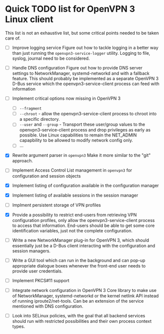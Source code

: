 Quick TODO list for OpenVPN 3 Linux client
==========================================

This list is not an exhaustive list, but some critical points needed to be
taken care of.

- [ ] Improve logging service
  Figure out how to tackle logging in a better way than just running
  the ``openvpn3-service-logger`` utility.  Logging to file, syslog, journal
  need to be considered.

- [ ] Handle DNS configuration
  Figure out how to provide DNS server settings to NetworkManager,
  systemd-networkd and with a fallback feature.  This should probably
  be implemented as a separate OpenVPN 3 D-Bus service which the
  openvpn3-service-client process can feed with information

- [ ] Implement critical options now missing in OpenVPN 3
    - [ ] ``--fragment``
    - [ ] ``--chroot`` - allow the openvpn3-service-client process to
      chroot into a specific directory.
    - [ ] ``--user`` and ``--group`` - Transport these user/group values
      to the openvpn3-service-client process and drop privileges
      as early as possible.  Use Linux capabilities to remain the
      NET_ADMIN capapbility to be allowed to modify network config
      only.
    - [ ] ...

- [x] Rewrite argument parser in ``openvpn3``
  Make it more similar to the "git" approach.

- [ ] Implement Access Control List management in ``openvpn3`` for
  configuration and session objects

- [x] Implement listing of configuration available in the configuration manager

- [x] Implement listing of available sessions in the session manager

- [ ] Implment persistent storage of VPN profiles

- [x] Provide a possibility to restrict  end-users from retrieving VPN
  configuration profiles, only allow the openvpn3-service-client process
  to access that information.  End-users should be able to get some core
  identification variables, just not the complete configuration.

- [ ] Write a new NetworkManager plug-in for OpenVPN 3, which should essentially
  just be a D-Bus client interacting with the configuration and session
  managers.

- [ ] Write a GUI tool which can run in the background and can pop-up
  appropriate dialogue boxes whenever the front-end user needs to provide
  user credentials.

- [ ] Implement PKCS#11 support

- [ ] Integrate network configuration in OpenVPN 3 Core library to make use
  of NetworkManager, systemd-networkd or the kernel netlink API instead
  of running iproute2/net-tools.  Can be an extension of the service
  mentioned with DNS configuration.

- [ ] Look into SELinux policies, with the goal that all backend services should
  run with restricted possibilities and their own process context types.
